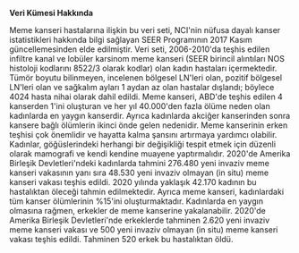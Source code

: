 **Veri Kümesi Hakkında**

Meme kanseri hastalarına ilişkin bu veri seti, NCI'nin nüfusa dayalı kanser istatistikleri hakkında bilgi sağlayan SEER Programının 2017 Kasım güncellemesinden elde edilmiştir. Veri seti, 2006-2010'da teşhis edilen infiltre kanal ve lobüler karsinom meme kanseri (SEER birincil alıntıları NOS histoloji kodlarını 8522/3 olarak kodlar) olan kadın hastaları içermektedir. Tümör boyutu bilinmeyen, incelenen bölgesel LN'leri olan, pozitif bölgesel LN'leri olan ve sağkalım ayları 1 aydan az olan hastalar dışlandı; böylece 4024 hasta nihai olarak dahil edildi.
Meme kanseri, ABD'de teşhis edilen 4 kanserden 1'ini oluşturan ve her yıl 40.000'den fazla ölüme neden olan kadınlarda en yaygın kanserdir. Ayrıca kadınlarda akciğer kanserinden sonra kansere bağlı ölümlerin ikinci önde gelen nedenidir. Meme kanserinin erken teşhisi çok önemlidir ve hayatta kalma şansını artırmaya yardımcı olabilir. Kadınlar, göğüslerindeki herhangi bir değişikliği tespit etmek için düzenli olarak mamografi ve kendi kendine muayene yaptırmalıdır.
2020'de Amerika Birleşik Devletleri'ndeki kadınlarda tahmini 276.480 yeni invaziv meme kanseri vakasının yanı sıra 48.530 yeni invaziv olmayan (in situ) meme kanseri vakası teşhis edildi. 2020 yılında yaklaşık 42.170 kadının bu hastalıktan öleceği tahmin edilmektedir. Ayrıca meme kanseri, kadınlardaki tüm kanser ölümlerinin %15'ini oluşturmaktadır. Kadınlarda en yaygın olmasına rağmen, erkekler de meme kanserine yakalanabilir. 2020'de Amerika Birleşik Devletleri'nde erkeklerde tahminen 2.620 yeni invaziv meme kanseri vakası ve 500 yeni invaziv olmayan (in situ) meme kanseri vakası teşhis edildi. Tahminen 520 erkek bu hastalıktan öldü.
